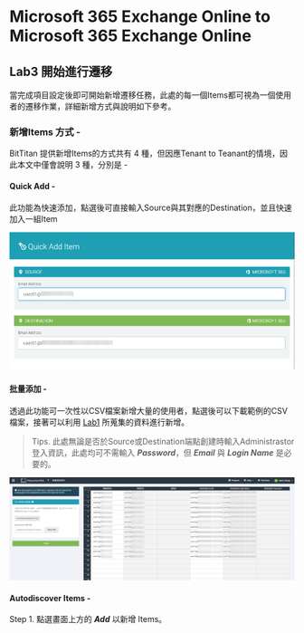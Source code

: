 # Microsoft 365 Exchange Online to Microsoft 365 Exchange Online

## Lab3 開始進行遷移

當完成項目設定後即可開始新增遷移任務，此處的每一個Items都可視為一個使用者的遷移作業，詳細新增方式與說明如下參考。

### 新增Items 方式 - 

BitTitan 提供新增Items的方式共有 4 種，但因應Tenant to Teanant的情境，因此本文中僅會說明 3 種，分別是 -<br>

#### Quick Add - 

此功能為快速添加，點選後可直接輸入Source與其對應的Destination，並且快速加入一組Item<br>

![GITHUB](https://github.com/MarkChang-Core/BitTitan/blob/main/Microsoft%20365%20Exchange%20Online%20to%20Microsoft%20365%20Exchange%20Online/Image/image3-1.jpg)<br>

#### 批量添加 - 
 
透過此功能可一次性以CSV檔案新增大量的使用者，點選後可以下載範例的CSV檔案，接著可以利用 [Lab1](https://github.com/MarkChang-Core/BitTitan/blob/main/Microsoft%20365%20Exchange%20Online%20to%20Microsoft%20365%20Exchange%20Online/Lab1.md) 所蒐集的資料進行新增。<br>

> Tips. 此處無論是否於Source或Destination端點創建時輸入Administrastor登入資訊，此處均可不需輸入 ***Password***，但 ***Email*** 與 ***Login Name*** 是必要的。

![GITHUB](https://github.com/MarkChang-Core/BitTitan/blob/main/Microsoft%20365%20Exchange%20Online%20to%20Microsoft%20365%20Exchange%20Online/Image/image3-2.jpg)<br>

#### Autodiscover Items - <br>

Step 1. 點選畫面上方的 ***Add*** 以新增 Items。

